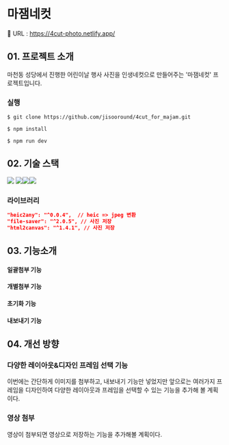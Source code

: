 # 마잼네컷

🔗 URL : https://4cut-photo.netlify.app/

## 01. 프로젝트 소개

마천동 성당에서 진행한 어린이날 행사 사진을 인생네컷으로 만들어주는 '마잼네컷' 프로젝트입니다.

### 실행

```
$ git clone https://github.com/jisooround/4cut_for_majam.git
```

```
$ npm install
```

```
$ npm run dev
```

## 02. 기술 스택

<img src="https://img.shields.io/badge/react-61DAFB?style=for-the-badge&logo=react&logoColor=black"> <img src="https://img.shields.io/badge/typescript-3178C6?style=for-the-badge&logo=typescript&logoColor=white"><img src="https://img.shields.io/badge/tailwindcss-06B6D4?style=for-the-badge&logo=tailwindcss&logoColor=white"><img src="https://img.shields.io/badge/vite-646CFF?style=for-the-badge&logo=vite&logoColor=white">

### 라이브러리

```json
"heic2any": "^0.0.4",  // heic => jpeg 변환
"file-saver": "^2.0.5", // 사진 저장
"html2canvas": "^1.4.1", // 사진 저장
```

## 03. 기능소개

#### 일괄첨부 기능

#### 개별첨부 기능

#### 초기화 기능

#### 내보내기 기능

## 04. 개선 방향

### 다양한 레이아웃&디자인 프레임 선택 기능

이번에는 간단하게 이미지를 첨부하고, 내보내기 기능만 넣었지만 앞으로는 여러가지 프레임을 디자인하여 다양한 레이아웃과 프레임을 선택할 수 있는 기능을 추가해 볼 계획이다.

### 영상 첨부

영상이 첨부되면 영상으로 저장하는 기능을 추가해볼 계획이다.
